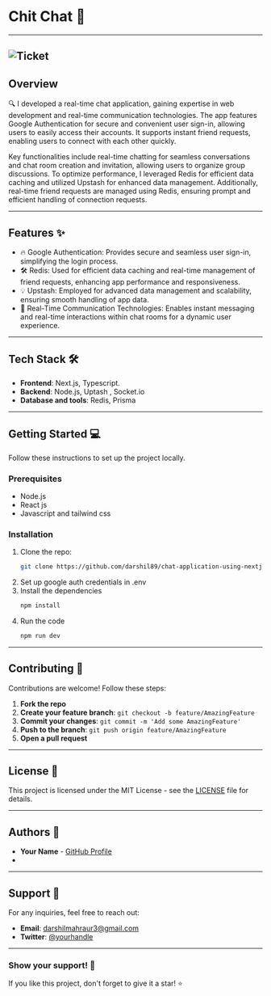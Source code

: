 # **Chit Chat** 🚀

---
![Ticket](https://i.giphy.com/media/v1.Y2lkPTc5MGI3NjExNWpiaWYwMTA1Y3NyYTlwazE1aWlvbm9lYjFybTU2MnhwYXc5aHJlbSZlcD12MV9pbnRlcm5hbF9naWZfYnlfaWQmY3Q9Zw/UevalSWg5twQeqpc8Q/giphy.gif)
---

## **Overview**

🔍 I developed a real-time chat application, gaining expertise in web development and real-time communication technologies. The app features Google Authentication for secure and convenient user sign-in, allowing users to easily access their accounts. It supports instant friend requests, enabling users to connect with each other quickly.

Key functionalities include real-time chatting for seamless conversations and chat room creation and invitation, allowing users to organize group discussions. To optimize performance, I leveraged Redis for efficient data caching and utilized Upstash for enhanced data management. Additionally, real-time friend requests are managed using Redis, ensuring prompt and efficient handling of connection requests.

---

## **Features** ✨

- 🔥 Google Authentication: Provides secure and seamless user sign-in, simplifying the login process.
- 🛠️ Redis: Used for efficient data caching and real-time management of friend requests, enhancing app performance and responsiveness.
- 💡 Upstash: Employed for advanced data management and scalability, ensuring smooth handling of app data.
- 🚀 Real-Time Communication Technologies: Enables instant messaging and real-time interactions within chat rooms for a dynamic user experience.


---

## **Tech Stack** 🛠️

- **Frontend**: Next.js, Typescript.
- **Backend**: Node.js, Uptash , Socket.io
- **Database and tools**: Redis, Prisma

---

## **Getting Started** 💻

Follow these instructions to set up the project locally.

### **Prerequisites**

- Node.js
- React js
- Javascript and tailwind css

### **Installation**

1. Clone the repo:
   ```bash
   git clone https://github.com/darshil89/chat-application-using-nextjs.git
   ```
2. Set up google auth credentials in .env
3. Install the dependencies
    ```bash
   npm install
   ```
4. Run the code
    ```bash
   npm run dev
   ```

---

## **Contributing** 🤝

Contributions are welcome! Follow these steps:

1. **Fork the repo**
2. **Create your feature branch**: `git checkout -b feature/AmazingFeature`
3. **Commit your changes**: `git commit -m 'Add some AmazingFeature'`
4. **Push to the branch**: `git push origin feature/AmazingFeature`
5. **Open a pull request**

---

## **License** 📝

This project is licensed under the MIT License - see the [LICENSE](LICENSE) file for details.

---

## **Authors** 👥

- **Your Name** - [GitHub Profile](https://github.com/darshil89)
- 
---

## **Support** 💬

For any inquiries, feel free to reach out:

- **Email**: darshilmahraur3@gmail.com
- **Twitter**: [@yourhandle](https://x.com/DMahraur?t=vJsxXpuPpqOON9kH4Tr8jw&s=09)

---

### **Show your support!** 🌟

If you like this project, don't forget to give it a star! ⭐

